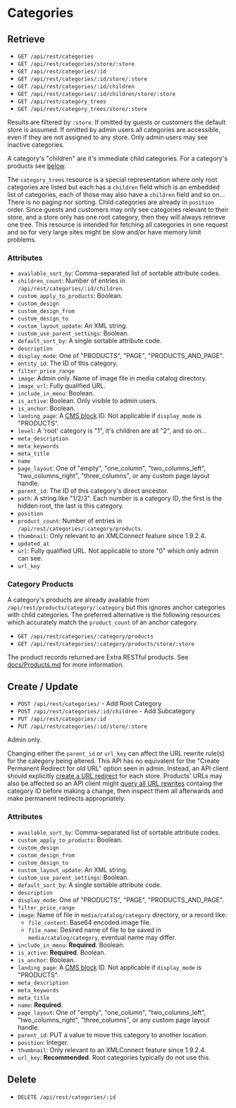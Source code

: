 # Categories

## Retrieve

- `GET /api/rest/categories`
- `GET /api/rest/categories/store/:store`
- `GET /api/rest/categories/:id`
- `GET /api/rest/categories/:id/store/:store`
- `GET /api/rest/categories/:id/children`
- `GET /api/rest/categories/:id/children/store/:store`
- `GET /api/rest/category_trees`
- `GET /api/rest/category_trees/store/:store`

Results are filtered by `:store`.
If omitted by guests or customers the default store is assumed.
If omitted by admin users all categories are accessible, even if they are not assigned to any store.
Only admin users may see inactive categories.

A category's "children" are it's immediate child categories.
For a category's products see [below](#category-products).

The `category_trees` resource is a special representation where only root categories are listed but each has a `children` field which is an embedded list of categories,
each of those may also have a `children` field and so on…
There is no paging nor sorting.
Child categories are already in `position` order.
Since guests and customers may only see categories relevant to their store,
and a store only has one root category,
then they will always retrieve one tree.
This resource is intended for fetching all categories in one request and so for very large sites might be slow and/or have memory limit problems.

### Attributes

- `available_sort_by`: Comma-separated list of sortable attribute codes.
- `children_count`: Number of entries in `/api/rest/categories/:id/children`.
- `custom_apply_to_products`: Boolean.
- `custom_design`
- `custom_design_from`
- `custom_design_to`
- `custom_layout_update`: An XML string.
- `custom_use_parent_settings`: Boolean.
- `default_sort_by`: A single sortable attribute code.
- `description`
- `display_mode`: One of "PRODUCTS", "PAGE", "PRODUCTS_AND_PAGE".
- `entity_id`: The ID of this category.
- `filter_price_range`
- `image`: Admin only. Name of image file in media catalog directory.
- `image_url`: Fully qualified URL.
- `include_in_menu`: Boolean.
- `is_active`: Boolean. Only visible to admin users.
- `is_anchor`: Boolean.
- `landing_page`: A [CMS block](https://github.com/clockworkgeek/Magento-Extra-RESTful/blob/master/docs/Blocks.md#cms-blocks) ID. Not applicable if `display_mode` is "PRODUCTS".
- `level`: A 'root' category is "1", it's children are all "2", and so on…
- `meta_description`
- `meta_keywords`
- `meta_title`
- `name`
- `page_layout`: One of "empty", "one_column", "two_columns_left", "two_columns_right", "three_columns", or any custom page layout handle.
- `parent_id`: The ID of this category's direct ancestor.
- `path`: A string like "1/2/3". Each number is a category ID, the first is the hidden root, the last is this category.
- `position`
- `product_count`: Number of entries in `/api/rest/categories/:category/products`.
- `thumbnail`: Only relevant to an XMLConnect feature since 1.9.2.4.
- `updated_at`
- `url`: Fully qualified URL. Not applicable to store "0" which only admin can see.
- `url_key`

### Category Products

A category's products are already available from `/api/rest/products/category/:category` but this ignores anchor categories with child categories.
The preferred alternative is the following resources which accurately match the `product_count` of an anchor category.

- `GET /api/rest/categories/:category/products`
- `GET /api/rest/categories/:category/products/store/:store`

The product records returned are Extra RESTful products.
See [docs/Products.md](https://github.com/clockworkgeek/Magento-Extra-RESTful/blob/master/docs/Products.md) for more information.

## Create / Update

- `POST /api/rest/categories/` - Add Root Category
- `POST /api/rest/categories/:id/children` - Add Subcategory
- `PUT /api/rest/categories/:id`
- `PUT /api/rest/categories/:id/store/:store`

Admin only.

Changing either the `parent_id` or `url_key` can affect the URL rewrite rule(s) for the category being altered.
This API has no equivalent for the "Create Permanent Redirect for old URL" option seen in admin.
Instead, an API client should explicitly [create a URL redirect](https://github.com/clockworkgeek/Magento-Extra-RESTful/blob/master/docs/URLRewrites.md#create--update) for each store.
Products' URLs may also be affected so an API client might [query all URL rewrites](https://github.com/clockworkgeek/Magento-Extra-RESTful/blob/master/docs/URLRewrites.md#retrieve) containg the category ID before making a change,
then inspect them all afterwards and make permanent redirects appropriately.

### Attributes

- `available_sort_by`: Comma-separated list of sortable attribute codes.
- `custom_apply_to_products`: Boolean.
- `custom_design`
- `custom_design_from`
- `custom_design_to`
- `custom_layout_update`: An XML string.
- `custom_use_parent_settings`: Boolean.
- `default_sort_by`: A single sortable attribute code.
- `description`
- `display_mode`: One of "PRODUCTS", "PAGE", "PRODUCTS_AND_PAGE".
- `filter_price_range`
- `image`: Name of file in `media/catalog/category` directory, or a record like:
  - `file_content`: Base64 encoded image file.
  - `file_name`: Desired name of file to be saved in `media/catalog/category`, eventual name may differ.
- `include_in_menu`: **Required**. Boolean.
- `is_active`: **Required**. Boolean.
- `is_anchor`: Boolean.
- `landing_page`: A [CMS block](https://github.com/clockworkgeek/Magento-Extra-RESTful/blob/master/docs/Blocks.md#cms-blocks) ID. Not applicable if `display_mode` is "PRODUCTS".
- `meta_description`
- `meta_keywords`
- `meta_title`
- `name`: **Required**.
- `page_layout`: One of "empty", "one_column", "two_columns_left", "two_columns_right", "three_columns", or any custom page layout handle.
- `parent_id`: PUT a value to move this category to another location.
- `position`: Integer.
- `thumbnail`: Only relevant to an XMLConnect feature since 1.9.2.4.
- `url_key`: **Recommended**.  Root categories typically do not use this.

## Delete

- `DELETE /api/rest/categories/:id`
